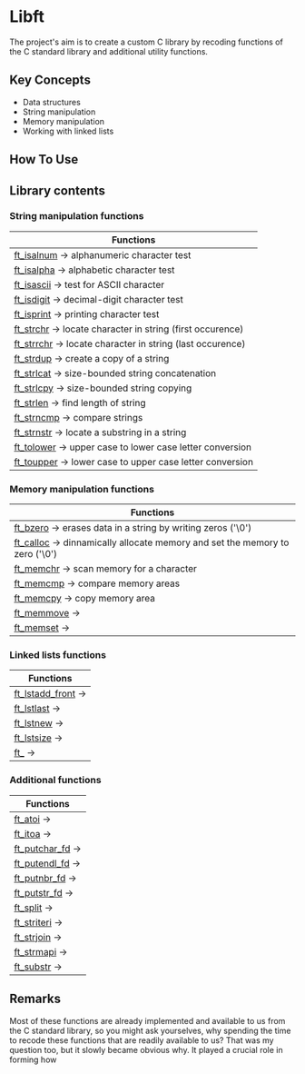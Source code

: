 # Libft
The project's aim is to create a custom C library by recoding functions of the C standard library and additional utility functions.

## Key Concepts
- Data structures
- String manipulation
- Memory manipulation
- Working with linked lists



## How To Use

## Library contents
### String manipulation functions

|                               Functions                              |
|                                   -                                  |
|[ft_isalnum](https://github.com/Zveaga/Libft/blob/master/ft_isalnum.c) -> alphanumeric character test|
|[ft_isalpha](https://github.com/Zveaga/Libft/blob/master/ft_isalpha.c) -> alphabetic character test|
|[ft_isascii](https://github.com/Zveaga/Libft/blob/master/ft_isascii.c) -> test for ASCII character|
|[ft_isdigit](https://github.com/Zveaga/Libft/blob/master/ft_isdigit.c) -> decimal-digit character test
|[ft_isprint](https://github.com/Zveaga/Libft/blob/master/ft_isprint.c) -> printing character test|
|[ft_strchr](https://github.com/Zveaga/Libft/blob/master/ft_strchr.c) -> locate character in string (first occurence)|
|[ft_strrchr](https://github.com/Zveaga/Libft/blob/master/ft_strrchr.c) -> locate character in string (last occurence)|
|[ft_strdup](https://github.com/Zveaga/Libft/blob/master/ft_strdup.c) -> create a copy of a string|
|[ft_strlcat](https://github.com/Zveaga/Libft/blob/master/ft_strlcat.c) -> size-bounded string concatenation|
|[ft_strlcpy](https://github.com/Zveaga/Libft/blob/master/ft_strlcpy.c) -> size-bounded string copying|
|[ft_strlen](https://github.com/Zveaga/Libft/blob/master/ft_strlen.c) -> find length of string|
|[ft_strncmp](https://github.com/Zveaga/Libft/blob/master/ft_strncmp.c) -> compare strings|
|[ft_strnstr](https://github.com/Zveaga/Libft/blob/master/ft_strnstr.c) -> locate a substring in a string|
|[ft_tolower](https://github.com/Zveaga/Libft/blob/master/ft_tolower.c) -> upper case to lower case letter conversion|
|[ft_toupper](https://github.com/Zveaga/Libft/blob/master/ft_toupper.c) -> lower case to upper case letter conversion|

### Memory manipulation functions

|                               Functions                              |
|                                   -                                  |
|[ft_bzero](https://github.com/Zveaga/Libft/blob/master/ft_bzero.c) -> erases data in a string by writing zeros ('\0')|
|[ft_calloc](https://github.com/Zveaga/Libft/blob/master/ft_calloc.c) -> dinnamically allocate memory and set the memory to zero ('\0')|
|[ft_memchr](https://github.com/Zveaga/Libft/blob/master/ft_memchr.c) -> scan memory for a character|
|[ft_memcmp](https://github.com/Zveaga/Libft/blob/master/ft_memcmp.c) -> compare memory areas|
|[ft_memcpy](https://github.com/Zveaga/Libft/blob/master/ft_memcpy.c) -> copy memory area|
|[ft_memmove](https://github.com/Zveaga/Libft/blob/master/ft_memmove.c) -> |
|[ft_memset](https://github.com/Zveaga/Libft/blob/master/ft_memset.c) -> |



### Linked lists functions

|                               Functions                              |
|                                   -                                  |
|[ft_lstadd_front](https://github.com/Zveaga/Libft/blob/master/ft_lstadd_front.c) -> |
|[ft_lstlast](https://github.com/Zveaga/Libft/blob/master/ft_lstlast.c) -> |
|[ft_lstnew](https://github.com/Zveaga/Libft/blob/master/ft_lstnew.c) -> |
|[ft_lstsize](https://github.com/Zveaga/Libft/blob/master/ft_lstsize.c) -> |
|[ft_](https://github.com/Zveaga/Libft/blob/master/ft_.c) -> |


### Additional functions

|                               Functions                              |
|                                   -                                  |
|[ft_atoi](https://github.com/Zveaga/Libft/blob/master/ft_atoi.c) -> |
|[ft_itoa](https://github.com/Zveaga/Libft/blob/master/ft_itoa.c) -> |
|[ft_putchar_fd](https://github.com/Zveaga/Libft/blob/master/ft_putchar_fd.c) -> |
|[ft_putendl_fd](https://github.com/Zveaga/Libft/blob/master/ft_putendl_fd.c) -> |
|[ft_putnbr_fd](https://github.com/Zveaga/Libft/blob/master/ft_putnbr_fd.c) -> |
|[ft_putstr_fd](https://github.com/Zveaga/Libft/blob/master/ft_putstr_fd.c) -> |
|[ft_split](https://github.com/Zveaga/Libft/blob/master/ft_ft_split.c) -> |
|[ft_striteri](https://github.com/Zveaga/Libft/blob/master/ft_striteri.c) -> |
|[ft_strjoin](https://github.com/Zveaga/Libft/blob/master/ft_strjoin.c) -> |
|[ft_strmapi](https://github.com/Zveaga/Libft/blob/master/ft_strmapi.c) -> |
|[ft_substr](https://github.com/Zveaga/Libft/blob/master/ft_substr.c) -> |

## Remarks
Most of these functions are already implemented and available to us from the C standard library, so you might ask yourselves, why spending the time to recode these functions that are readily available to us? That was my question too, but it slowly became obvious why. It played a crucial role in forming how 
